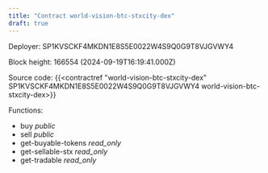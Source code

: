 ```yaml
---
title: "Contract world-vision-btc-stxcity-dex"
draft: true
---
```

Deployer: SP1KVSCKF4MKDN1E8S5E0022W4S9Q0G9T8VJGVWY4


 



Block height: 166554 (2024-09-19T16:19:41.000Z)

Source code: {{<contractref "world-vision-btc-stxcity-dex" SP1KVSCKF4MKDN1E8S5E0022W4S9Q0G9T8VJGVWY4 world-vision-btc-stxcity-dex>}}

Functions:

* buy _public_
* sell _public_
* get-buyable-tokens _read_only_
* get-sellable-stx _read_only_
* get-tradable _read_only_
